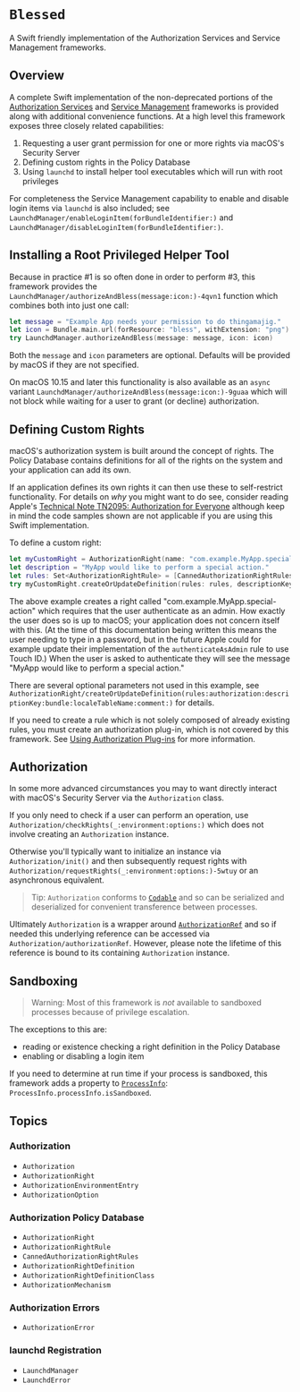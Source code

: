 # ``Blessed``

A Swift friendly implementation of the Authorization Services and Service Management frameworks.

## Overview

A complete Swift implementation of the non-deprecated portions of the 
[Authorization Services](https://developer.apple.com/documentation/security/authorization_services)
and [Service Management](https://developer.apple.com/documentation/servicemanagement)
frameworks is provided along with additional convenience functions. At a high level this framework exposes three closely
related capabilities:
1. Requesting a user grant permission for one or more rights via macOS's Security Server
2. Defining custom rights in the Policy Database
3. Using `launchd` to install helper tool executables which will run with root privileges

For completeness the Service Management capability to enable and disable login items via `launchd` is also included; see
``LaunchdManager/enableLoginItem(forBundleIdentifier:)`` and ``LaunchdManager/disableLoginItem(forBundleIdentifier:)``.

## Installing a Root Privileged Helper Tool
Because in practice #1 is so often done in order to perform #3, this framework provides the
``LaunchdManager/authorizeAndBless(message:icon:)-4qvn1`` function which combines both into just one call:
```swift
let message = "Example App needs your permission to do thingamajig."
let icon = Bundle.main.url(forResource: "bless", withExtension: "png")
try LaunchdManager.authorizeAndBless(message: message, icon: icon)
```

Both the `message` and `icon` parameters are optional. Defaults will be provided by macOS if they are not specified.

On macOS 10.15 and later this functionality is also available as an `async` variant 
``LaunchdManager/authorizeAndBless(message:icon:)-9guaa`` which will not block while waiting for a user to grant (or
decline) authorization. 

## Defining Custom Rights
macOS's authorization system is built around the concept of rights. The Policy Database contains definitions for all of
the rights on the system and your application can add its own.

If an application defines its own rights it can then use these to self-restrict functionality. For details on *why* you
might want to do see, consider reading Apple's [Technical Note TN2095: Authorization for Everyone](https://developer.apple.com/library/archive/technotes/tn2095/_index.html#//apple_ref/doc/uid/DTS10003110)
although keep in mind the code samples shown are not applicable if you are using this Swift implementation.

To define a custom right:
```swift
let myCustomRight = AuthorizationRight(name: "com.example.MyApp.special-action")
let description = "MyApp would like to perform a special action."
let rules: Set<AuthorizationRightRule> = [CannedAuthorizationRightRules.authenticateAsAdmin]
try myCustomRight.createOrUpdateDefinition(rules: rules, descriptionKey: description)
```

The above example creates a right called "com.example.MyApp.special-action" which requires that the user authenticate as
an admin. How exactly the user does so is up to macOS; your application does not concern itself with this. (At the time
of this documentation being written this means the user needing to type in a password, but in the future Apple could for
example update their implementation of the `authenticateAsAdmin` rule to use Touch ID.) When the user is asked to
authenticate they will see the message "MyApp would like to perform a special action."

There are several optional parameters not used in this example, see 
``AuthorizationRight/createOrUpdateDefinition(rules:authorization:descriptionKey:bundle:localeTableName:comment:)`` for
details.

If you need to create a rule which is not solely composed of already existing rules, you must create an authorization
plug-in, which is not covered by this framework. See [Using Authorization Plug-ins](https://developer.apple.com/documentation/security/authorization_plug-ins/using_authorization_plug-ins)
for more information.

## Authorization
In some more advanced circumstances you may to want directly interact with macOS's Security Server via the
``Authorization`` class.

If you only need to check if a user can perform an operation, use ``Authorization/checkRights(_:environment:options:)``
which does not involve creating an `Authorization` instance.

Otherwise you'll typically want to initialize an instance via ``Authorization/init()`` and then subsequently request
rights with ``Authorization/requestRights(_:environment:options:)-5wtuy`` or an asynchronous equivalent.

> Tip: `Authorization` conforms to [`Codable`](https://developer.apple.com/documentation/swift/codable) and so can be
serialized and deserialized for convenient transference between processes.

Ultimately `Authorization` is a wrapper around 
 [`AuthorizationRef`](https://developer.apple.com/documentation/security/authorizationref) and so if needed this
underlying reference can be accessed via ``Authorization/authorizationRef``. However, please note the lifetime of this
reference is bound to its containing `Authorization` instance.

## Sandboxing
> Warning: Most of this framework is *not* available to sandboxed processes because of privilege escalation.

The exceptions to this are:
 - reading or existence checking a right definition in the Policy Database
 - enabling or disabling a login item

If you need to determine at run time if your process is sandboxed, this framework adds a property to
[`ProcessInfo`](https://developer.apple.com/documentation/foundation/processinfo):
`ProcessInfo.processInfo.isSandboxed`.

## Topics
### Authorization
- ``Authorization``
- ``AuthorizationRight``
- ``AuthorizationEnvironmentEntry``
- ``AuthorizationOption``
### Authorization Policy Database
- ``AuthorizationRight``
- ``AuthorizationRightRule``
- ``CannedAuthorizationRightRules``
- ``AuthorizationRightDefinition``
- ``AuthorizationRightDefinitionClass``
- ``AuthorizationMechanism``
### Authorization Errors
- ``AuthorizationError``
### launchd Registration
- ``LaunchdManager``
- ``LaunchdError``
